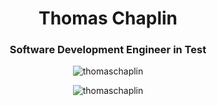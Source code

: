 <h1 align="center">Thomas Chaplin</h1>
<h3 align="center">Software Development Engineer in Test</h3>


<p align="center"> <img src="https://github-readme-stats.vercel.app/api?username=thomaschaplin&show_icons=true" alt="thomaschaplin" /> </p>

<p align="center"> <img src="https://github-readme-stats.vercel.app/api/top-langs/?username=thomaschaplin" alt="thomaschaplin" /> </p>
